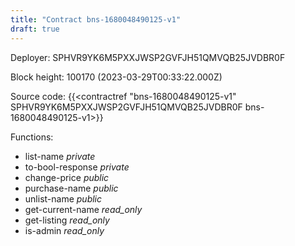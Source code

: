 ```yaml
---
title: "Contract bns-1680048490125-v1"
draft: true
---
```

Deployer: SPHVR9YK6M5PXXJWSP2GVFJH51QMVQB25JVDBR0F


 



Block height: 100170 (2023-03-29T00:33:22.000Z)

Source code: {{<contractref "bns-1680048490125-v1" SPHVR9YK6M5PXXJWSP2GVFJH51QMVQB25JVDBR0F bns-1680048490125-v1>}}

Functions:

* list-name _private_
* to-bool-response _private_
* change-price _public_
* purchase-name _public_
* unlist-name _public_
* get-current-name _read_only_
* get-listing _read_only_
* is-admin _read_only_
